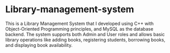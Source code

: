 # Library-management-system
This is a Library Management System that I developed using C++ with Object-Oriented 
Programming principles, and MySQL as the database backend. The system supports both 
Admin and User roles and allows basic library operations like adding books, registering 
students, borrowing books, and displaying book availability.
